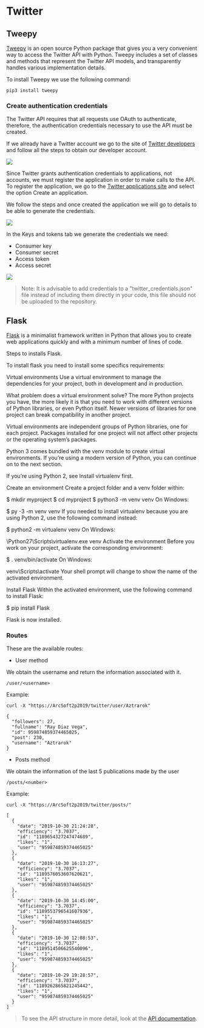# Twitter

## Tweepy
[Tweepy](http://docs.tweepy.org/en/latest/) is an open source Python package that gives you a very convenient way to access the Twitter API with Python. Tweepy includes a set of classes and methods that represent the Twitter API models, and transparently handles various implementation details.

To install Tweepy we use the following command:

```
pip3 install tweepy
```

### Create authentication credentials
The Twitter API requires that all requests use OAuth to authenticate, therefore, the authentication credentials necessary to use the API must be created.

If we already have a Twitter account we go to the site of [Twitter developers](https://developer.twitter.com/) and follow all the steps to obtain our developer account.

<img src="https://i.ibb.co/1XrhkZH/twitterdev.png">

Since Twitter grants authentication credentials to applications, not accounts, we must register the application in order to make calls to the API. To register the application, we go to the [Twitter applications site](https://developer.twitter.com/en/apps) and select the option Create an application.

We follow the steps and once created the application we will go to details to be able to generate the credentials.

<img src="https://i.ibb.co/0m7BJdY/Captura-de-Pantalla-2019-10-09-a-la-s-5-49-17-p-m.png">

In the Keys and tokens tab we generate the credentials we need:

* Consumer key
* Consumer secret
* Access token
* Access secret

<img src="https://i.ibb.co/0Msw8xh/Captura-de-Pantalla-2019-10-09-a-la-s-5-52-30-p-m.png">

> Note: It is advisable to add credentials to a "twitter_credentials.json" file instead of including them directly in your code, this file should not be uploaded to the repository.

## Flask
[Flask](http://flask.palletsprojects.com/en/1.1.x/) is a minimalist framework written in Python that allows you to create web applications quickly and with a minimum number of lines of code.

Steps to installs Flask.

To install flask you need to install some specifics requirements:

Virtual environments Use a virtual environment to manage the dependencies for your project, both in development and in production.

What problem does a virtual environment solve? The more Python projects you have, the more likely it is that you need to work with different versions of Python libraries, or even Python itself. Newer versions of libraries for one project can break compatibility in another project.

Virtual environments are independent groups of Python libraries, one for each project. Packages installed for one project will not affect other projects or the operating system’s packages.

Python 3 comes bundled with the venv module to create virtual environments. If you’re using a modern version of Python, you can continue on to the next section.

If you’re using Python 2, see Install virtualenv first.

Create an environment Create a project folder and a venv folder within:

$ mkdir myproject $ cd myproject $ python3 -m venv venv On Windows:

$ py -3 -m venv venv If you needed to install virtualenv because you are using Python 2, use the following command instead:

$ python2 -m virtualenv venv On Windows:

\Python27\Scripts\virtualenv.exe venv Activate the environment Before you work on your project, activate the corresponding environment:

$ . venv/bin/activate On Windows:

venv\Scripts\activate Your shell prompt will change to show the name of the activated environment.

Install Flask Within the activated environment, use the following command to install Flask:

$ pip install Flask

Flask is now installed.

### Routes
These are the available routes:

* User method

We obtain the username and return the information associated with it.

```
/user/<username>
```

Example:

```
curl -X "https://ArcSoft2p2019/twitter/user/Aztrarok"
```
```
{
  "followers": 27, 
  "fullname": "Ray Diaz Vega", 
  "id": 959874859374465025, 
  "post": 230, 
  "username": "Aztrarok"
}
```

* Posts method

We obtain the information of the last 5 publications made by the user

```
/posts/<number>
```

Example:

```
curl -X "https://ArcSoft2p2019/twitter/posts/"
```
```
[
  {
    "date": "2019-10-30 21:24:28", 
    "efficiency": "3.7037", 
    "id": "1189654327247474689", 
    "likes": "1", 
    "user": "959874859374465025"
  }, 
  {
    "date": "2019-10-30 16:13:27", 
    "efficiency": "3.7037", 
    "id": "1189576053607620621", 
    "likes": "1", 
    "user": "959874859374465025"
  }, 
  {
    "date": "2019-10-30 14:45:00", 
    "efficiency": "3.7037", 
    "id": "1189553796541607936", 
    "likes": "1", 
    "user": "959874859374465025"
  }, 
  {
    "date": "2019-10-30 12:08:53", 
    "efficiency": "3.7037", 
    "id": "1189514506625540096", 
    "likes": "1", 
    "user": "959874859374465025"
  }, 
  {
    "date": "2019-10-29 19:28:57", 
    "efficiency": "3.7037", 
    "id": "1189262865821245442", 
    "likes": "1", 
    "user": "959874859374465025"
  }
]
```

> To see the API structure in more detail, look at the [API documentation](https://ingenieriadesistemasutb.github.io/ArcSoft2p2019/).
